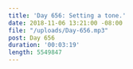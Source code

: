 ```yaml
---
title: 'Day 656: Setting a tone.'
date: 2018-11-06 13:21:00 -08:00
file: "/uploads/Day-656.mp3"
post: Day 656
duration: '00:03:19'
length: 5549847
---
```


